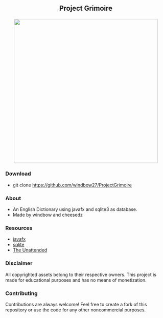 ## <p align="center">  Project Grimoire
<p align="center">  </p>

<p align="center"> <img src="https://i.imgur.com/XudIWXZ.png"/ width="450;"> </p>

### Download
- git clone https://github.com/windbow27/ProjectGrimoire

### About
- An English Dictionary using javafx and sqlite3 as database.
- Made by windbow and cheesedz

### Resources
- [javafx](https://openjfx.io/)
- [sqlite](https://www.sqlite.org/index.html)
- [The Unattended](https://hxn-001.ffffffrecords.com/#top)
### Disclaimer
All copyrighted assets belong to their respective owners. This project is made for educational purposes and has no means of monetization.
### Contributing
Contributions are always welcome! Feel free to create a fork of this repository or use the code for any other noncommercial purposes.
